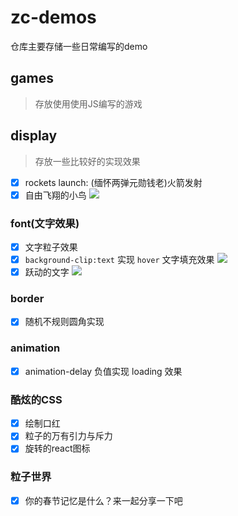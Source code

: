 # zc-demos
仓库主要存储一些日常编写的demo

## games
> 存放使用使用JS编写的游戏

## display
> 存放一些比较好的实现效果
- [x] rockets launch: (缅怀两弹元勋钱老)火箭发射
- [x] 自由飞翔的小鸟
  ![](./images/flybird.gif)
### font(文字效果)
- [x] 文字粒子效果
- [x] `background-clip:text` 实现 `hover` 文字填充效果
![](./images/clip1.gif)
- [x] 跃动的文字
![](./images/zcxiaobao3.gif)

### border
- [x] 随机不规则圆角实现

### animation
- [x] animation-delay 负值实现 loading 效果

### 酷炫的CSS
- [x] 绘制口红
- [x] 粒子的万有引力与斥力
- [x] 旋转的react图标

### 粒子世界
- [x] 你的春节记忆是什么？来一起分享一下吧